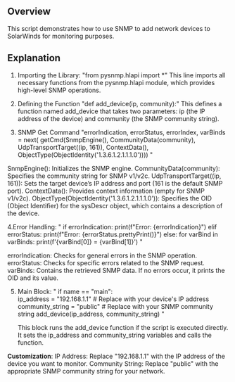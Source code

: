 
## Overview
This script demonstrates how to use SNMP to add network devices to SolarWinds for monitoring purposes. 

## Explanation
1. Importing the Library:
"from pysnmp.hlapi import *"
This line imports all necessary functions from the pysnmp.hlapi module, which provides high-level SNMP operations.

2. Defining the Function
"def add_device(ip, community):"
This defines a function named add_device that takes two parameters: ip (the IP address of the device) and community (the SNMP community string).

3. SNMP Get Command
"errorIndication, errorStatus, errorIndex, varBinds = next(
    getCmd(SnmpEngine(),
           CommunityData(community),
           UdpTransportTarget((ip, 161)),
           ContextData(),
           ObjectType(ObjectIdentity('1.3.6.1.2.1.1.1.0')))) "

SnmpEngine(): Initializes the SNMP engine.
CommunityData(community): Specifies the community string for SNMP v1/v2c.
UdpTransportTarget((ip, 161)): Sets the target device’s IP address and port (161 is the default SNMP port).
ContextData(): Provides context information (empty for SNMP v1/v2c).
ObjectType(ObjectIdentity('1.3.6.1.2.1.1.1.0')): Specifies the OID (Object Identifier) for the sysDescr object, which contains a description of the device.

4.Error Handling:
" if errorIndication:
    print(f"Error: {errorIndication}")
elif errorStatus:
    print(f"Error: {errorStatus.prettyPrint()}")
else:
    for varBind in varBinds:
        print(f'{varBind[0]} = {varBind[1]}') "
        
errorIndication: Checks for general errors in the SNMP operation.
errorStatus: Checks for specific errors related to the SNMP request.
varBinds: Contains the retrieved SNMP data. If no errors occur, it prints the OID and its value.

5. Main Block:
   " if name == "main":            
    ip_address = "192.168.1.1"  # Replace with your device's IP address
    community_string = "public"  # Replace with your SNMP community string
    add_device(ip_address, community_string) "

   This block runs the add_device function if the script is executed directly. It sets the ip_address and community_string variables and calls the function.

__Customization__: 
IP Address: Replace "192.168.1.1" with the IP address of the device you want to monitor.
Community String: Replace "public" with the appropriate SNMP community string for your network.


